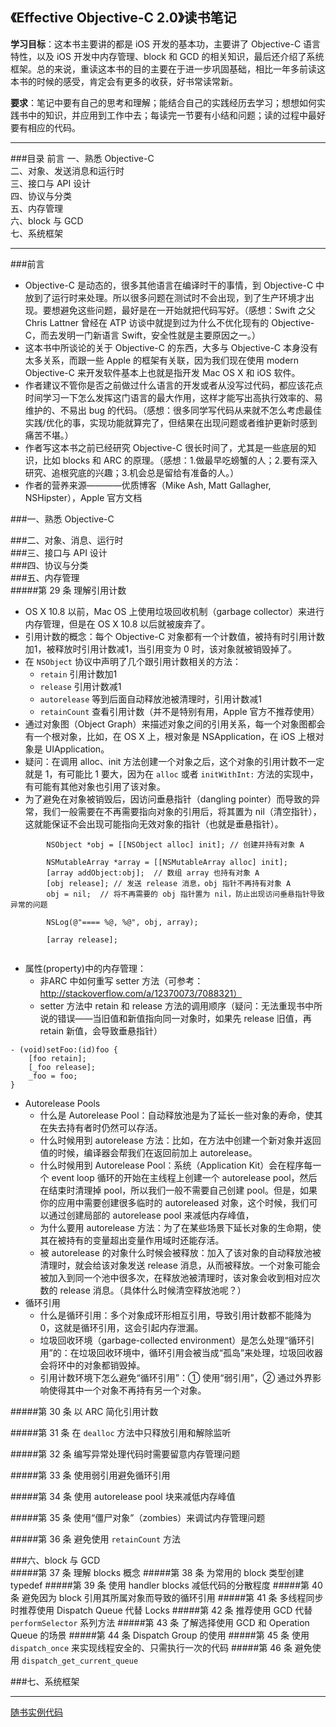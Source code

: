 《Effective Objective-C 2.0》读书笔记
----------
**学习目标**：这本书主要讲的都是 iOS 开发的基本功，主要讲了 Objective-C 语言特性，以及 iOS 开发中内存管理、block 和 GCD 的相关知识，最后还介绍了系统框架。总的来说，重读这本书的目的主要在于进一步巩固基础，相比一年多前读这本书的时候的感受，肯定会有更多的收获，好书常读常新。

**要求**：笔记中要有自己的思考和理解；能结合自己的实践经历去学习；想想如何实践书中的知识，并应用到工作中去；每读完一节要有小结和问题；读的过程中最好要有相应的代码。

------------
###目录
前言
一、熟悉 Objective-C         
二、对象、发送消息和运行时        
三、接口与 API 设计        
四、协议与分类        
五、内存管理        
六、block 与 GCD        
七、系统框架        


-----------
###前言
- Objective-C 是动态的，很多其他语言在编译时干的事情，到 Objective-C 中放到了运行时来处理。所以很多问题在测试时不会出现，到了生产环境才出现。要想避免这些问题，最好是在一开始就把代码写好。（感想：Swift 之父 Chris Lattner 曾经在 ATP 访谈中就提到过为什么不优化现有的 Objective-C，而去发明一门新语言 Swift，安全性就是主要原因之一。）
- 这本书中所谈论的关于 Objective-C 的东西，大多与 Objective-C 本身没有太多关系，而跟一些 Apple 的框架有关联，因为我们现在使用 modern Objective-C 来开发软件基本上也就是指开发 Mac OS X 和 iOS 软件。
- 作者建议不管你是否之前做过什么语言的开发或者从没写过代码，都应该花点时间学习一下怎么发挥这门语言的最大作用，这样才能写出高执行效率的、易维护的、不易出 bug 的代码。（感想：很多同学写代码从来就不怎么考虑最佳实践/优化的事，实现功能就算完了，但结果在出现问题或者维护更新时感到痛苦不堪。）
- 作者写这本书之前已经研究 Objective-C 很长时间了，尤其是一些底层的知识，比如 blocks 和 ARC 的原理。（感想：1.做最早吃螃蟹的人；2.要有深入研究、追根究底的兴趣；3.机会总是留给有准备的人。）
- 作者的营养来源————优质博客（Mike Ash, Matt Gallagher, NSHipster），Apple 官方文档


###一、熟悉 Objective-C


###二、对象、消息、运行时        
###三、接口与 API 设计        
###四、协议与分类        
###五、内存管理    
#####第 29 条 理解引用计数

- OS X 10.8 以前，Mac OS 上使用垃圾回收机制（garbage collector）来进行内存管理，但是在 OS X 10.8 以后就被废弃了。
- 引用计数的概念：每个 Objective-C 对象都有一个计数值，被持有时引用计数加1，被释放时引用计数减1，当引用变为 0 时，该对象就被销毁掉了。
- 在 `NSObject` 协议中声明了几个跟引用计数相关的方法：
	- `retain`        引用计数加1
	- `release`       引用计数减1
	- `autorelease`   等到后面自动释放池被清理时，引用计数减1
	- `retainCount`   查看引用计数（并不是特别有用，Apple 官方不推荐使用）
- 通过对象图（Object Graph）来描述对象之间的引用关系，每一个对象图都会有一个根对象，比如，在 OS X 上，根对象是 NSApplication，在 iOS 上根对象是 UIApplication。
- 疑问：在调用 alloc、init 方法创建一个对象之后，这个对象的引用计数不一定就是 1，有可能比 1 要大，因为在 `alloc` 或者 `initWithInt:` 方法的实现中，有可能有其他对象也引用了该对象。
- 为了避免在对象被销毁后，因访问垂悬指针（dangling pointer）而导致的异常，我们一般需要在不再需要指向对象的引用后，将其置为 nil（清空指针），这就能保证不会出现可能指向无效对象的指针（也就是垂悬指针）。

```
        NSObject *obj = [[NSObject alloc] init]; // 创建并持有对象 A
        
        NSMutableArray *array = [[NSMutableArray alloc] init];
        [array addObject:obj];  // 数组 array 也持有对象 A    
        [obj release]; // 发送 release 消息，obj 指针不再持有对象 A
        obj = nil;  // 将不再需要的 obj 指针置为 nil，防止出现访问垂悬指针导致异常的问题
        
        NSLog(@"==== %@, %@", obj, array);
        
        [array release];
        

```

- 属性(property)中的内存管理：
	- 非ARC 中如何重写 setter 方法（可参考：http://stackoverflow.com/a/12370073/7088321）
	- setter 方法中 retain 和 release 方法的调用顺序（疑问：无法重现书中所说的错误——当旧值和新值指向同一对象时，如果先 release 旧值，再 retain 新值，会导致垂悬指针）

```
- (void)setFoo:(id)foo {
    [foo retain];
    [_foo release];
    _foo = foo;
}
```

- Autorelease Pools
	- 什么是 Autorelease Pool：自动释放池是为了延长一些对象的寿命，使其在失去持有者时仍然可以存活。
	- 什么时候用到 autorelease 方法：比如，在方法中创建一个新对象并返回值的时候，编译器会帮我们在返回前加上 autorelease。
    - 什么时候用到 Autorelease Pool：系统（Application Kit）会在程序每一个 event loop 循环的开始在主线程上创建一个 autorelease pool，然后在结束时清理掉 pool，所以我们一般不需要自己创建 pool。但是，如果你的应用中需要创建很多临时的 autoreleased 对象，这个时候，我们可以通过创建局部的 autorelease pool 来减低内存峰值，
	- 为什么要用 autorelease 方法：为了在某些场景下延长对象的生命期，使其在被持有的变量超出变量作用域时还能存活。
	- 被 autorelease 的对象什么时候会被释放：加入了该对象的自动释放池被清理时，就会给该对象发送 release 消息，从而被释放。一个对象可能会被加入到同一个池中很多次，在释放池被清理时，该对象会收到相对应次数的 release 消息。（具体什么时候清空释放池呢？）
- 循环引用
	- 什么是循环引用：多个对象成环形相互引用，导致引用计数都不能降为0，这就是循环引用，这会引起内存泄漏。
	- 垃圾回收环境（garbage-collected environment）是怎么处理“循环引用”的：在垃圾回收环境中，循环引用会被当成“孤岛”来处理，垃圾回收器会将环中的对象都销毁掉。
	- 引用计数环境下怎么避免“循环引用”：① 使用“弱引用”，② 通过外界影响使得其中一个对象不再持有另一个对象。

#####第 30 条 以 ARC 简化引用计数

#####第 31 条 在 `dealloc` 方法中只释放引用和解除监听

#####第 32 条 编写异常处理代码时需要留意内存管理问题

#####第 33 条 使用弱引用避免循环引用

#####第 34 条 使用 autorelease pool 块来减低内存峰值

#####第 35 条 使用“僵尸对象”（zombies）来调试内存管理问题

#####第 36 条 避免使用 `retainCount` 方法

    
###六、block 与 GCD   
#####第 37 条 理解 blocks 概念
#####第 38 条 为常用的 block 类型创建 typedef
#####第 39 条 使用 handler blocks 减低代码的分散程度
#####第 40 条 避免因为 block 引用其所属对象而导致的循环引用
#####第 41 条 多线程同步时推荐使用 Dispatch Queue 代替 Locks
#####第 42 条 推荐使用 GCD 代替 `performSelector` 系列方法
#####第 43 条 了解选择使用 GCD 和 Operation Queue 的场景
#####第 44 条 Dispatch Group 的使用
#####第 45 条 使用 `dispatch_once` 来实现线程安全的、只需执行一次的代码
#####第 46 条 避免使用 `dispatch_get_current_queue`

     
###七、系统框架

----------
[随书实例代码](https://github.com/effectiveobjc/code)
